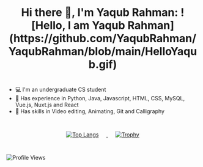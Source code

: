 <h1 align="center">
  <strong>Hi there 👋, I'm Yaqub Rahman:</strong>
  ![Hello, I am Yaqub Rahman](https://github.com/YaqubRahman/YaqubRahman/blob/main/HelloYaqub.gif)
</h1>




# 
 - 💻 I'm an undergraduate CS student 
 - 📜 Has experience in Python, Java, Javascript, HTML, CSS, MySQL, Vue.js, Nuxt.js and React 
 - 🔨 Has skills in Video editing, Animating, Git and Calligraphy
#
<div align="center" style="padding: 4px;">
  <a href="https://github.com/anuraghazra/github-readme-stats">
    <img src="https://github-readme-stats.vercel.app/api/top-langs/?username=YaqubRahman&layout=compact" alt="Top Langs" style="margin-right: 20px;">
  </a>
  <a href="https://github.com/ryo-ma/github-profile-trophy">
    <img src="https://github-profile-trophy.vercel.app/?username=YaqubRahman&theme=darkhub&no-bg=true&column=3&row=2&exclude=Stars,Issues,PullRequest" alt="Trophy" style="margin-left: 20px;">
  </a>
</div>



#
![Profile Views](https://komarev.com/ghpvc/?username=YaqubRahman&color=blue)





